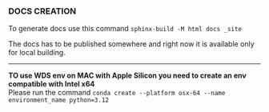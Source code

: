 ### DOCS CREATION

To generate docs use this command `sphinx-build -M html docs _site`<br>

The docs has to be published somewhere and right now it is available only for local building.

---

**TO use WDS env on MAC with Apple Silicon you need to create an env compatible with Intel x64**<br>
Please run the command `conda create --platform osx-64 --name environment_name python=3.12`

